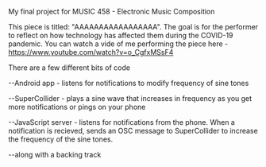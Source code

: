 My final project for MUSIC 458 - Electronic Music Composition 

This piece is titled: "AAAAAAAAAAAAAAAAA". The goal is for the performer to reflect on how technology has affected them during the COVID-19 pandemic. You can watch a vide of me performing the piece here - https://www.youtube.com/watch?v=o_CgfxMSsF4

There are a few different bits of code

--Android app - listens for notifications to modify frequency of sine tones 

--SuperCollider - plays a sine wave that increases in frequency as you get more notifications or pings on your phone 

--JavaScript server - listens for notifications from the phone. When a notification is recieved, sends an OSC message to SuperCollider to increase the frequency of the sine tones. 

--along with a backing track 
